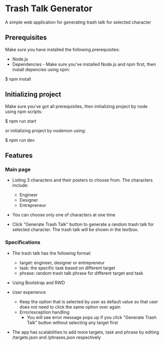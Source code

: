 # Trash Talk Generator
A simple web application for generating trash talk for selected character

## Prerequisites
Make sure you have installed the following prerequisites:
- Node.js
- Dependencies - Make sure you've installed Node.js and npm first, then install depencies using npm:

$ npm install

## Initializing project
Make sure you've got all prerequisites, then initializing project by node using npm scripts:

$ npm run start

or initializing project by nodemon using:

$ npm run dev

## Features
### Main page
- Listing 3 characters and their posters to choose from.  The characters include:
	- Engineer
	- Designer
	- Entrepreneur

- You can choose only one of characters at one time

- Click "Generate Trash Talk" button to generate a random trash talk for selected character.  The trash talk will be shown in the textbox.  

### Specifications
- The trash talk has the following format:
	- target: engineer, designer or entrepreneur
	- task: the specific task based on different target
	- phrase: random trash talk phrase for different target and task

- Using Bootstrap and RWD

- User experience
	- Keep the option that is selected by user as default value so that user does not need to click the same option over again
	- Error/exception handling
		- You will see error message pops up if you click "Generate Trash Talk" button without selecting any target first

- The app has scalabilities to add more targets, task and phrase by editing /targets.json and /phrases.json respectively
